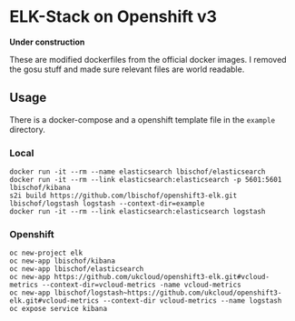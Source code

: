 # ELK-Stack on Openshift v3

**Under construction**

These are modified dockerfiles from the official docker images. I removed the gosu stuff and made sure relevant files are world readable.

## Usage
There is a docker-compose and a openshift template file in the `example` directory.
### Local
```
docker run -it --rm --name elasticsearch lbischof/elasticsearch
docker run -it --rm --link elasticsearch:elasticsearch -p 5601:5601 lbischof/kibana
s2i build https://github.com/lbischof/openshift3-elk.git lbischof/logstash logstash --context-dir=example
docker run -it --rm --link elasticsearch:elasticsearch logstash
```
### Openshift
```
oc new-project elk
oc new-app lbischof/kibana
oc new-app lbischof/elasticsearch
oc new-app https://github.com/ukcloud/openshift3-elk.git#vcloud-metrics --context-dir=vcloud-metrics -name vcloud-metrics
oc new-app lbischof/logstash~https://github.com/ukcloud/openshift3-elk.git#vcloud-metrics --context-dir vcloud-metrics --name logstash
oc expose service kibana
```


